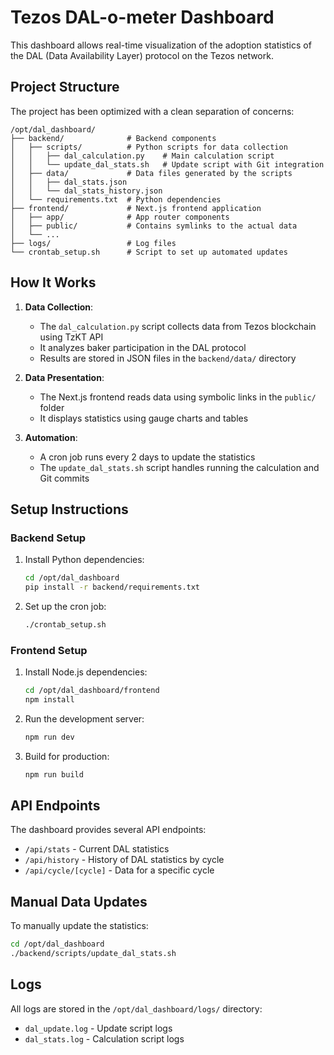 # Tezos DAL-o-meter Dashboard

This dashboard allows real-time visualization of the adoption statistics of the DAL (Data Availability Layer) protocol on the Tezos network.

## Project Structure

The project has been optimized with a clean separation of concerns:

```
/opt/dal_dashboard/
├── backend/              # Backend components
│   ├── scripts/          # Python scripts for data collection
│   │   ├── dal_calculation.py    # Main calculation script
│   │   └── update_dal_stats.sh   # Update script with Git integration
│   ├── data/             # Data files generated by the scripts
│   │   ├── dal_stats.json
│   │   └── dal_stats_history.json
│   └── requirements.txt  # Python dependencies
├── frontend/             # Next.js frontend application
│   ├── app/              # App router components
│   ├── public/           # Contains symlinks to the actual data
│   └── ...
├── logs/                 # Log files
└── crontab_setup.sh      # Script to set up automated updates
```

## How It Works

1. **Data Collection**: 
   - The `dal_calculation.py` script collects data from Tezos blockchain using TzKT API
   - It analyzes baker participation in the DAL protocol
   - Results are stored in JSON files in the `backend/data/` directory

2. **Data Presentation**:
   - The Next.js frontend reads data using symbolic links in the `public/` folder
   - It displays statistics using gauge charts and tables

3. **Automation**:
   - A cron job runs every 2 days to update the statistics
   - The `update_dal_stats.sh` script handles running the calculation and Git commits

## Setup Instructions

### Backend Setup

1. Install Python dependencies:
   ```bash
   cd /opt/dal_dashboard
   pip install -r backend/requirements.txt
   ```

2. Set up the cron job:
   ```bash
   ./crontab_setup.sh
   ```

### Frontend Setup

1. Install Node.js dependencies:
   ```bash
   cd /opt/dal_dashboard/frontend
   npm install
   ```

2. Run the development server:
   ```bash
   npm run dev
   ```

3. Build for production:
   ```bash
   npm run build
   ```

## API Endpoints

The dashboard provides several API endpoints:

- `/api/stats` - Current DAL statistics
- `/api/history` - History of DAL statistics by cycle
- `/api/cycle/[cycle]` - Data for a specific cycle

## Manual Data Updates

To manually update the statistics:

```bash
cd /opt/dal_dashboard
./backend/scripts/update_dal_stats.sh
```

## Logs

All logs are stored in the `/opt/dal_dashboard/logs/` directory:
- `dal_update.log` - Update script logs
- `dal_stats.log` - Calculation script logs
